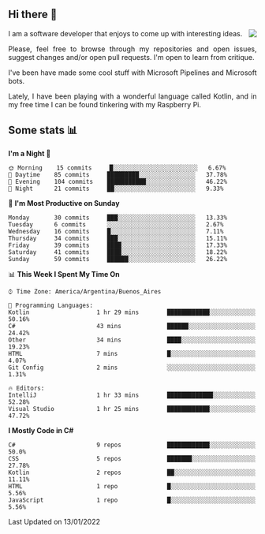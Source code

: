 ## Hi there :slightly_smiling_face:

<img src="https://github-readme-stats.vercel.app/api?username=victorgrycuk&show_icons=true&count_private=true&title_color=F7941E&icon_color=F7941E" align="right">

<p align="justify">
I am a software developer that enjoys to come up with interesting ideas.
<p/>

<p align= "justify">
Please, feel free to browse through my repositories and open issues, suggest changes and/or open pull requests. I'm open to learn from critique.
<p/>


<p align= "justify">
I've been have made some cool stuff with Microsoft Pipelines and Microsoft bots.
<p/>

<p align= "justify">
Lately, I have been playing with a wonderful language called Kotlin, and in my free time I can be found tinkering with my Raspberry Pi.
<p/>

## Some stats :bar_chart:
<!--START_SECTION:waka-->
**I'm a Night 🦉** 

```text
🌞 Morning    15 commits     █░░░░░░░░░░░░░░░░░░░░░░░░   6.67% 
🌆 Daytime    85 commits     █████████░░░░░░░░░░░░░░░░   37.78% 
🌃 Evening    104 commits    ███████████░░░░░░░░░░░░░░   46.22% 
🌙 Night      21 commits     ██░░░░░░░░░░░░░░░░░░░░░░░   9.33%

```
📅 **I'm Most Productive on Sunday** 

```text
Monday       30 commits     ███░░░░░░░░░░░░░░░░░░░░░░   13.33% 
Tuesday      6 commits      ░░░░░░░░░░░░░░░░░░░░░░░░░   2.67% 
Wednesday    16 commits     █░░░░░░░░░░░░░░░░░░░░░░░░   7.11% 
Thursday     34 commits     ███░░░░░░░░░░░░░░░░░░░░░░   15.11% 
Friday       39 commits     ████░░░░░░░░░░░░░░░░░░░░░   17.33% 
Saturday     41 commits     ████░░░░░░░░░░░░░░░░░░░░░   18.22% 
Sunday       59 commits     ██████░░░░░░░░░░░░░░░░░░░   26.22%

```


📊 **This Week I Spent My Time On** 

```text
⌚︎ Time Zone: America/Argentina/Buenos_Aires

💬 Programming Languages: 
Kotlin                   1 hr 29 mins        ████████████░░░░░░░░░░░░░   50.16% 
C#                       43 mins             ██████░░░░░░░░░░░░░░░░░░░   24.42% 
Other                    34 mins             ████░░░░░░░░░░░░░░░░░░░░░   19.23% 
HTML                     7 mins              █░░░░░░░░░░░░░░░░░░░░░░░░   4.07% 
Git Config               2 mins              ░░░░░░░░░░░░░░░░░░░░░░░░░   1.31%

🔥 Editors: 
IntelliJ                 1 hr 33 mins        █████████████░░░░░░░░░░░░   52.28% 
Visual Studio            1 hr 25 mins        ████████████░░░░░░░░░░░░░   47.72%

```

**I Mostly Code in C#** 

```text
C#                       9 repos             ████████████░░░░░░░░░░░░░   50.0% 
CSS                      5 repos             ███████░░░░░░░░░░░░░░░░░░   27.78% 
Kotlin                   2 repos             ██░░░░░░░░░░░░░░░░░░░░░░░   11.11% 
HTML                     1 repo              █░░░░░░░░░░░░░░░░░░░░░░░░   5.56% 
JavaScript               1 repo              █░░░░░░░░░░░░░░░░░░░░░░░░   5.56%

```



 Last Updated on 13/01/2022
<!--END_SECTION:waka-->
